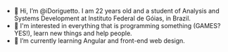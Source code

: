 - 👋 Hi, I’m @iDoriguetto. I am 22 years old and a student of Analysis and Systems Development at Instituto Federal de Góias, in Brazil.
- 👀 I'm interested in everything that is programming something (GAMES?YES!), learn new things and help people.
- 🌱 I’m currently learning Angular and front-end web design.

<!---
iDoriguetto/iDoriguetto is a ✨ special ✨ repository because its `README.md` (this file) appears on your GitHub profile.
You can click the Preview link to take a look at your changes.
--->

